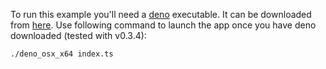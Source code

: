 To run this example you'll need a [deno](https://deno.land) executable.
It can be downloaded from [here](https://github.com/denoland/deno/releases).
Use following command to launch the app once you have deno downloaded (tested with v0.3.4):

```shell
./deno_osx_x64 index.ts
```
